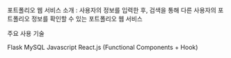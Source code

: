 
포트폴리오 웹 서비스
소개 : 사용자의 정보를 입력한 후, 검색을 통해 다른 사용자의 포트폴리오 정보를 확인할 수 있는 포트폴리오 웹 서비스

주요 사용 기술

Flask
MySQL
Javascript
React.js (Functional Components + Hook)
